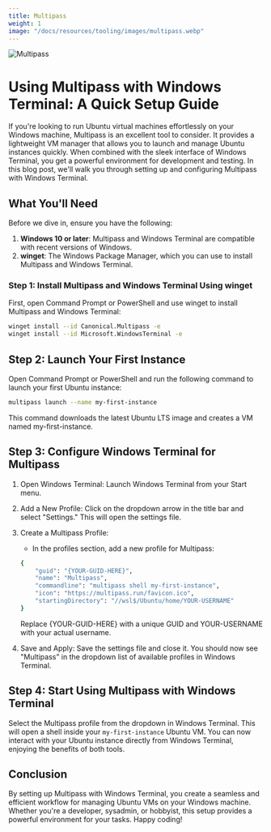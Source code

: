 ```yaml
---
title: Multipass
weight: 1
image: "/docs/resources/tooling/images/multipass.webp"
---
```


![Multipass](/docs/resources/tooling/images/multipass.webp)

# Using Multipass with Windows Terminal: A Quick Setup Guide

If you're looking to run Ubuntu virtual machines effortlessly on your Windows machine, Multipass is an excellent tool to consider. It provides a lightweight VM manager that allows you to launch and manage Ubuntu instances quickly. When combined with the sleek interface of Windows Terminal, you get a powerful environment for development and testing. In this blog post, we'll walk you through setting up and configuring Multipass with Windows Terminal.

## What You'll Need

Before we dive in, ensure you have the following:

1. **Windows 10 or later**: Multipass and Windows Terminal are compatible with recent versions of Windows.
2. **winget**: The Windows Package Manager, which you can use to install Multipass and Windows Terminal.

### Step 1: Install Multipass and Windows Terminal Using winget

First, open Command Prompt or PowerShell and use winget to install Multipass and Windows Terminal:

```sh
winget install --id Canonical.Multipass -e
winget install --id Microsoft.WindowsTerminal -e
```

## Step 2: Launch Your First Instance

Open Command Prompt or PowerShell and run the following command to launch your first Ubuntu instance:

```sh
multipass launch --name my-first-instance
```

This command downloads the latest Ubuntu LTS image and creates a VM named my-first-instance.


## Step 3: Configure Windows Terminal for Multipass
1. Open Windows Terminal: Launch Windows Terminal from your Start menu.

2. Add a New Profile: Click on the dropdown arrow in the title bar and select "Settings." This will open the settings file.

3. Create a Multipass Profile:

   * In the profiles section, add a new profile for Multipass:
  
    ```sh
    {
        "guid": "{YOUR-GUID-HERE}",
        "name": "Multipass",
        "commandline": "multipass shell my-first-instance",
        "icon": "https://multipass.run/favicon.ico",
        "startingDirectory": "//wsl$/Ubuntu/home/YOUR-USERNAME"
    }
    ```
    Replace {YOUR-GUID-HERE} with a unique GUID and YOUR-USERNAME with your actual username.

4. Save and Apply: Save the settings file and close it. You should now see "Multipass" in the dropdown list of available profiles in Windows Terminal.

## Step 4: Start Using Multipass with Windows Terminal
Select the Multipass profile from the dropdown in Windows Terminal. This will open a shell inside your `my-first-instance` Ubuntu VM. You can now interact with your Ubuntu instance directly from Windows Terminal, enjoying the benefits of both tools.

## Conclusion
By setting up Multipass with Windows Terminal, you create a seamless and efficient workflow for managing Ubuntu VMs on your Windows machine. Whether you're a developer, sysadmin, or hobbyist, this setup provides a powerful environment for your tasks. Happy coding!